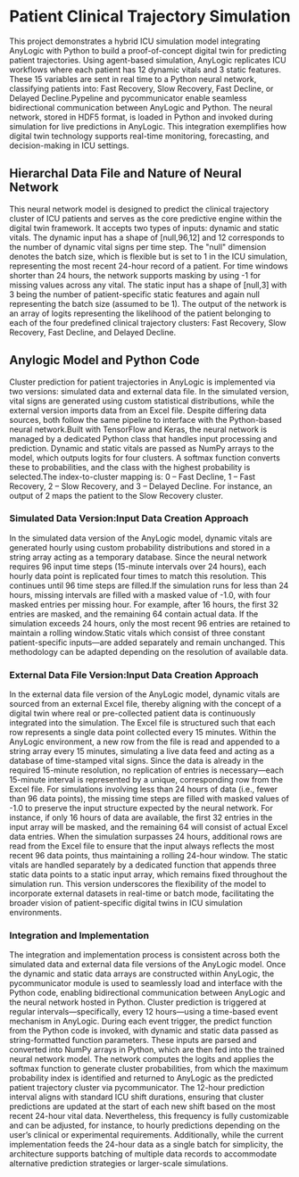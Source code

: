 # Patient Clinical Trajectory Simulation
This project demonstrates a hybrid ICU simulation model integrating AnyLogic with Python to build a proof-of-concept digital twin for predicting patient trajectories. Using agent-based simulation, AnyLogic replicates ICU workflows where each patient has 12 dynamic vitals and 3 static features. These 15 variables are sent in real time to a Python neural network, classifying patients into: Fast Recovery, Slow Recovery, Fast Decline, or Delayed Decline.Pypeline and pycommunicator enable seamless bidirectional communication between AnyLogic and Python. The neural network, stored in HDF5 format, is loaded in Python and invoked during simulation for live predictions in AnyLogic. This integration exemplifies how digital twin technology supports real-time monitoring, forecasting, and decision-making in ICU settings.
## Hierarchal Data File and Nature of Neural Network
This neural network model is designed to predict the clinical trajectory cluster of ICU patients and serves as the core predictive engine within the digital twin framework. It accepts two types of inputs: dynamic and static vitals. The dynamic input has a shape of [null,96,12] and 12 corresponds to the number of dynamic vital signs per time step. The "null" dimension denotes the batch size, which is flexible but is set to 1 in the ICU simulation, representing the most recent 24-hour record of a patient. For time windows shorter than 24 hours, the network supports masking by using -1 for missing values across any vital. The static input has a shape of [null,3] with 3 being the number of patient-specific static features and again null representing the batch size (assumed to be 1). The output of the network is an array of logits representing the likelihood of the patient belonging to each of the four predefined clinical trajectory clusters: Fast Recovery, Slow Recovery, Fast Decline, and Delayed Decline.
## Anylogic Model and Python Code
Cluster prediction for patient trajectories in AnyLogic is implemented via two versions: simulated data and external data file. In the simulated version, vital signs are generated using custom statistical distributions, while the external version imports data from an Excel file. Despite differing data sources, both follow the same pipeline to interface with the Python-based neural network.Built with TensorFlow and Keras, the neural network is managed by a dedicated Python class that handles input processing and prediction. Dynamic and static vitals are passed as NumPy arrays to the model, which outputs logits for four clusters. A softmax function converts these to probabilities, and the class with the highest probability is selected.The index-to-cluster mapping is: 0 – Fast Decline, 1 – Fast Recovery, 2 – Slow Recovery, and 3 – Delayed Decline. For instance, an output of 2 maps the patient to the Slow Recovery cluster.
### Simulated Data Version:Input Data Creation Approach
In the simulated data version of the AnyLogic model, dynamic vitals are generated hourly using custom probability distributions and stored in a string array acting as a temporary database. Since the neural network requires 96 input time steps (15-minute intervals over 24 hours), each hourly data point is replicated four times to match this resolution. This continues until 96 time steps are filled.If the simulation runs for less than 24 hours, missing intervals are filled with a masked value of -1.0, with four masked entries per missing hour. For example, after 16 hours, the first 32 entries are masked, and the remaining 64 contain actual data. If the simulation exceeds 24 hours, only the most recent 96 entries are retained to maintain a rolling window.Static vitals which consist of three constant patient-specific inputs—are added separately and remain unchanged. This methodology can be adapted depending on the resolution of available data.
### External Data File Version:Input Data Creation Approach
In the external data file version of the AnyLogic model, dynamic vitals are sourced from an external Excel file, thereby aligning with the concept of a digital twin where real or pre-collected patient data is continuously integrated into the simulation. The Excel file is structured such that each row represents a single data point collected every 15 minutes. Within the AnyLogic environment, a new row from the file is read and appended to a string array every 15 minutes, simulating a live data feed and acting as a database of time-stamped vital signs. Since the data is already in the required 15-minute resolution, no replication of entries is necessary—each 15-minute interval is represented by a unique, corresponding row from the Excel file. For simulations involving less than 24 hours of data (i.e., fewer than 96 data points), the missing time steps are filled with masked values of -1.0 to preserve the input structure expected by the neural network. For instance, if only 16 hours of data are available, the first 32 entries in the input array will be masked, and the remaining 64 will consist of actual Excel data entries. When the simulation surpasses 24 hours, additional rows are read from the Excel file to ensure that the input always reflects the most recent 96 data points, thus maintaining a rolling 24-hour window. The static vitals are handled separately by a dedicated function that appends three static data points to a static input array, which remains fixed throughout the simulation run. This version underscores the flexibility of the model to incorporate external datasets in real-time or batch mode, facilitating the broader vision of patient-specific digital twins in ICU simulation environments.
### Integration and Implementation
The integration and implementation process is consistent across both the simulated data and external data file versions of the AnyLogic model. Once the dynamic and static data arrays are constructed within AnyLogic, the pycommunicator module is used to seamlessly load and interface with the Python code, enabling bidirectional communication between AnyLogic and the neural network hosted in Python. Cluster prediction is triggered at regular intervals—specifically, every 12 hours—using a time-based event mechanism in AnyLogic. During each event trigger, the predict function from the Python code is invoked, with dynamic and static data passed as string-formatted function parameters. These inputs are parsed and converted into NumPy arrays in Python, which are then fed into the trained neural network model. The network computes the logits and applies the softmax function to generate cluster probabilities, from which the maximum probability index is identified and returned to AnyLogic as the predicted patient trajectory cluster via pycommunicator. The 12-hour prediction interval aligns with standard ICU shift durations, ensuring that cluster predictions are updated at the start of each new shift based on the most recent 24-hour vital data. Nevertheless, this frequency is fully customizable and can be adjusted, for instance, to hourly predictions depending on the user’s clinical or experimental requirements. Additionally, while the current implementation feeds the 24-hour data as a single batch for simplicity, the architecture supports batching of multiple data records to accommodate alternative prediction strategies or larger-scale simulations.
